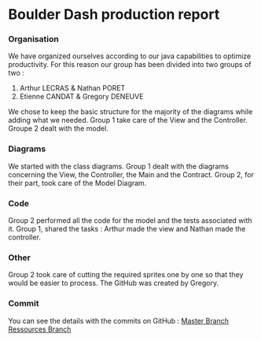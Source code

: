 # Boulder Dash production report

### Organisation

We have organized ourselves according to our java capabilities to optimize productivity. For this reason our group has been divided into two groups of two :
1. Arthur LECRAS & Nathan PORET
2. Etienne CANDAT & Gregory DENEUVE

We chose to keep the basic structure for the majority of the diagrams while adding what we needed. Group 1 take care of the View and the Controller. Groupe 2 dealt with the model.

### Diagrams

We started with the class diagrams. Group 1 dealt with the diagrams concerning the View, the Controller, the Main and the Contract. Group 2, for their part, took care of the Model Diagram.

### Code

Group 2 performed all the code for the model and the tests associated with it.
Group 1, shared the tasks : Arthur made the view and Nathan made the controller.

### Other

Group 2 took care of cutting the required sprites one by one so that they would be easier to process.
The GitHub was created by Gregory.

### Commit

You can see the details with the commits on GitHub :
[Master Branch](https://github.com/Greg1709/JavaBoulderDash/commits/master)
[Ressources Branch](https://github.com/Greg1709/JavaBoulderDash/commits/Resources)
